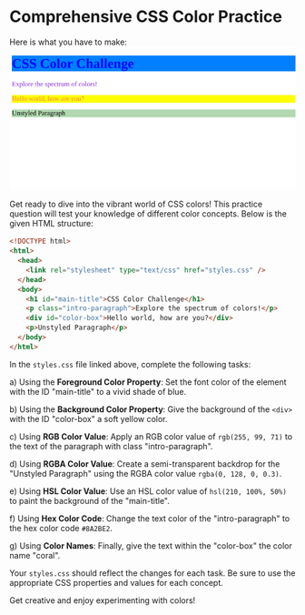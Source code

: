 # Comprehensive CSS Color Practice

Here is what you have to make:
![screenshot of end result of this task](./task-color.png)

Get ready to dive into the vibrant world of CSS colors! This practice question will test your knowledge of different color concepts. Below is the given HTML structure:

```html
<!DOCTYPE html>
<html>
  <head>
    <link rel="stylesheet" type="text/css" href="styles.css" />
  </head>
  <body>
    <h1 id="main-title">CSS Color Challenge</h1>
    <p class="intro-paragraph">Explore the spectrum of colors!</p>
    <div id="color-box">Hello world, how are you?</div>
    <p>Unstyled Paragraph</p>
  </body>
</html>
```

In the `styles.css` file linked above, complete the following tasks:

a) Using the **Foreground Color Property**:
Set the font color of the element with the ID "main-title" to a vivid shade of blue.

b) Using the **Background Color Property**:
Give the background of the `<div>` with the ID "color-box" a soft yellow color.

c) Using **RGB Color Value**:
Apply an RGB color value of `rgb(255, 99, 71)` to the text of the paragraph with class "intro-paragraph".

d) Using **RGBA Color Value**:
Create a semi-transparent backdrop for the "Unstyled Paragraph" using the RGBA color value `rgba(0, 128, 0, 0.3)`.

e) Using **HSL Color Value**:
Use an HSL color value of `hsl(210, 100%, 50%)` to paint the background of the "main-title".

f) Using **Hex Color Code**:
Change the text color of the "intro-paragraph" to the hex color code `#8A2BE2`.

g) Using **Color Names**:
Finally, give the text within the "color-box" the color name "coral".

Your `styles.css` should reflect the changes for each task. Be sure to use the appropriate CSS properties and values for each concept.

Get creative and enjoy experimenting with colors!
